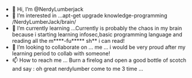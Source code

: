 - 👋 Hi, I’m @NerdyLumberjack
- 👀 I’m interested in ...apt-get upgrade knowledge-programming /NerdyLumberJack/brain/
- 🌱 I’m currently learning ...Currently is probably the chaos in my brain because i starting learning infosec,basic programming language and reading all the m****-fu***** sh** 
  i can read!
- 💞️ I’m looking to collaborate on ... me ... i would be very proud after my learning period to collab with someone! 
- 📫 How to reach me ... Burn a firelog and open a good bottle of scotch and say : oh great nerdylumber come to me 3 time ... 

<!---
NerdyLumberjack/NerdyLumberjack is a ✨ special ✨ repository because its `README.md` (this file) appears on your GitHub profile.
You can click the Preview link to take a look at your changes.
--->
